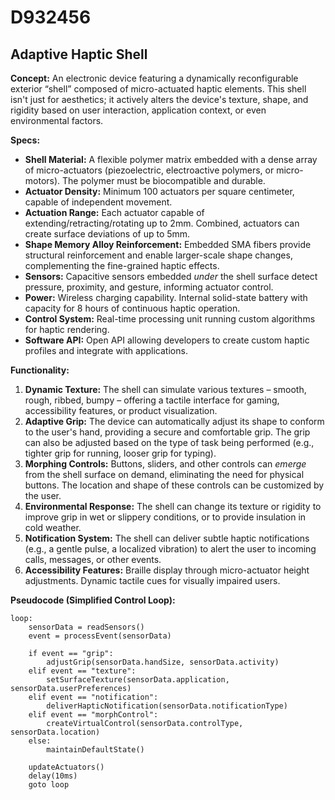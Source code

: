# D932456

## Adaptive Haptic Shell

**Concept:** An electronic device featuring a dynamically reconfigurable exterior “shell” composed of micro-actuated haptic elements. This shell isn't just for aesthetics; it actively alters the device's texture, shape, and rigidity based on user interaction, application context, or even environmental factors.

**Specs:**

*   **Shell Material:** A flexible polymer matrix embedded with a dense array of micro-actuators (piezoelectric, electroactive polymers, or micro-motors). The polymer must be biocompatible and durable.
*   **Actuator Density:** Minimum 100 actuators per square centimeter, capable of independent movement.
*   **Actuation Range:** Each actuator capable of extending/retracting/rotating up to 2mm.  Combined, actuators can create surface deviations of up to 5mm.
*   **Shape Memory Alloy Reinforcement:** Embedded SMA fibers provide structural reinforcement and enable larger-scale shape changes, complementing the fine-grained haptic effects.
*   **Sensors:** Capacitive sensors embedded *under* the shell surface detect pressure, proximity, and gesture, informing actuator control.
*   **Power:** Wireless charging capability. Internal solid-state battery with capacity for 8 hours of continuous haptic operation.
*   **Control System:** Real-time processing unit running custom algorithms for haptic rendering.
*   **Software API:** Open API allowing developers to create custom haptic profiles and integrate with applications.

**Functionality:**

1.  **Dynamic Texture:** The shell can simulate various textures – smooth, rough, ribbed, bumpy – offering a tactile interface for gaming, accessibility features, or product visualization.
2.  **Adaptive Grip:** The device can automatically adjust its shape to conform to the user's hand, providing a secure and comfortable grip. The grip can also be adjusted based on the type of task being performed (e.g., tighter grip for running, looser grip for typing).
3.  **Morphing Controls:** Buttons, sliders, and other controls can *emerge* from the shell surface on demand, eliminating the need for physical buttons.  The location and shape of these controls can be customized by the user.
4.  **Environmental Response:** The shell can change its texture or rigidity to improve grip in wet or slippery conditions, or to provide insulation in cold weather.
5.  **Notification System:**  The shell can deliver subtle haptic notifications (e.g., a gentle pulse, a localized vibration) to alert the user to incoming calls, messages, or other events.
6.  **Accessibility Features:** Braille display through micro-actuator height adjustments. Dynamic tactile cues for visually impaired users.

**Pseudocode (Simplified Control Loop):**

```
loop:
    sensorData = readSensors()
    event = processEvent(sensorData)

    if event == "grip":
        adjustGrip(sensorData.handSize, sensorData.activity)
    elif event == "texture":
        setSurfaceTexture(sensorData.application, sensorData.userPreferences)
    elif event == "notification":
        deliverHapticNotification(sensorData.notificationType)
    elif event == "morphControl":
        createVirtualControl(sensorData.controlType, sensorData.location)
    else:
        maintainDefaultState()

    updateActuators()
    delay(10ms)
    goto loop
```